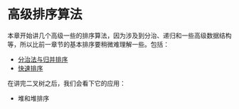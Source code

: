 # 高级排序算法

本章开始讲几个高级一些的排序算法，因为涉及到分治、递归和一些高级数据结构等，所以比前一章节的基本排序要稍微难理解一些。包括：

* [分治法与归并排序](merge_sort.md)
* [快速排序](quick_sort.md)

在讲完二叉树之后，我们会看下它的应用：

* 堆和堆排序

